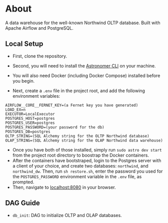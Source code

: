 
# About

A data warehouse for the well-known Northwind OLTP database. Built with Apache Airflow and PostgreSQL.

## Local Setup

- First, clone the repository.

- Second, you will need to install the [Astronomer CLI](https://www.astronomer.io/docs/cloud/stable/develop/cli-quickstart) on your machine.

- You will also need Docker (including Docker Compose) installed before you begin.

- Next, create a `.env` file in the project root, and add the following environment variables:
```
AIRFLOW__CORE__FERNET_KEY=(a Fernet key you have generated)
LOAD_EX=n
EXECUTOR=LocalExecutor
POSTGRES_HOST=postgres
POSTGRES_USER=postgres 
POSTGRES_PASSWORD=(your password for the db)
POSTGRES_DB=postgres
OLTP_STRING=(SQL Alchemy string for the OLTP Northwind database)
OLAP_STRING=(SQL Alchemy string for the OLAP Northwind data warehouse)
```

- Once you have both of those installed, simply run `sudo astro dev start` from the project root directory to boostrap the Docker containers.
- After the containers have bootstraped, login to the Postgres server with a client of your choice, and create two databases: `northwind`, and `northwind_dw`. Then, run `sh restore.sh`, enter the password you used for the `POSTGRES_PASSWORD` environment variable in the `.env` file, as prompted.  
- Then, navigate to [localhost:8080](localhost:8080) in your browser.


## DAG Guide

- `db_init`: DAG to initialize OLTP and OLAP databases.
